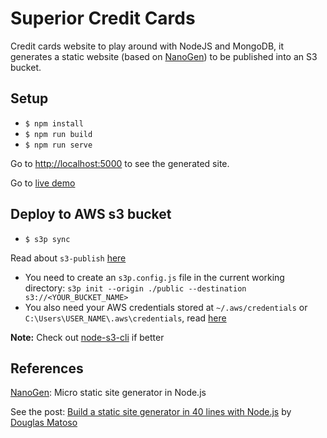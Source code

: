 # Superior Credit Cards

Credit cards website to play around with NodeJS and MongoDB, it generates a static website (based on [NanoGen](https://github.com/doug2k1/nanogen)) to be published into an S3 bucket.

## Setup

- `$ npm install`
- `$ npm run build`
- `$ npm run serve`

Go to [http://localhost:5000](http://localhost:5000) to see the generated site.

Go to [live demo](http://superiorcreditcards.com/)

## Deploy to AWS s3 bucket

- `$ s3p sync`

Read about `s3-publish` [here](https://www.npmjs.com/package/s3-publish)

- You need to create an `s3p.config.js` file in the current working directory: `s3p init --origin ./public --destination s3://<YOUR_BUCKET_NAME>`
- You also need your AWS credentials stored at `~/.aws/credentials` or `C:\Users\USER_NAME\.aws\credentials`, read [here](https://docs.aws.amazon.com/sdk-for-javascript/v2/developer-guide/getting-started-nodejs.html#getting-started-nodejs-configure-keys)

**Note:** Check out [node-s3-cli](https://github.com/andrewrk/node-s3-cli) if better

## References
[NanoGen](https://github.com/doug2k1/nanogen): Micro static site generator in Node.js

See the post: [Build a static site generator in 40 lines with Node.js](https://medium.com/douglas-matoso-english/build-static-site-generator-nodejs-8969ebe34b22) by [Douglas Matoso](https://github.com/doug2k1)